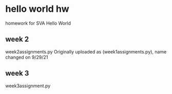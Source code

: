 # hello world hw
 homework for SVA Hello World

## week 2
week2assignments.py
Originally uploaded as (week1assignments.py), name changed on 9/29/21

## week 3
week3assignment.py
